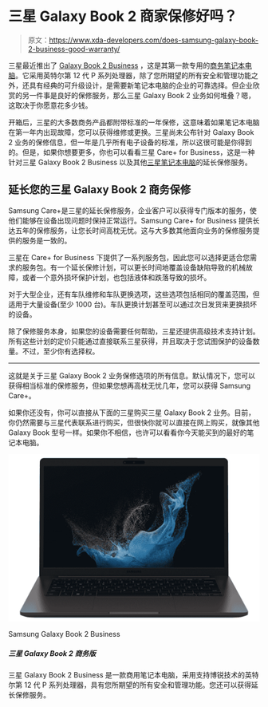 # 三星 Galaxy Book 2 商家保修好吗？

> 原文：<https://www.xda-developers.com/does-samsung-galaxy-book-2-business-good-warranty/>

三星最近推出了 [Galaxy Book 2 Business](https://www.xda-developers.com/samsung-galaxy-book-2-business/) ，这是其第一款专用的[商务笔记本电脑](https://www.xda-developers.com/best-business-laptops/)。它采用英特尔第 12 代 P 系列处理器，除了您所期望的所有安全和管理功能之外，还具有经典的可升级设计，是需要新笔记本电脑的企业的可靠选择。但企业欣赏的另一件事是良好的保修服务，那么三星 Galaxy Book 2 业务如何堆叠？嗯，这取决于你愿意花多少钱。

开箱后，三星的大多数商务产品都附带标准的一年保修，这意味着如果笔记本电脑在第一年内出现故障，您可以获得维修或更换。三星尚未公布针对 Galaxy Book 2 业务的保修信息，但一年是几乎所有电子设备的标准，所以这很可能是你得到的。但是，如果你想要更多，你也可以看看三星 Care+ for Business，这是一种针对三星 Galaxy Book 2 Business 以及其他[三星笔记本电脑](https://www.xda-developers.com/best-samsung-galaxy-laptops/)的延长保修服务。

## 延长您的三星 Galaxy Book 2 商务保修

Samsung Care+是三星的延长保修服务，企业客户可以获得专门版本的服务，使他们能够在设备出现问题时保持正常运行。Samsung Care+ for Business 提供长达五年的保修服务，让您长时间高枕无忧。这与大多数其他面向业务的保修服务提供的服务是一致的。

三星在 Care+ for Business 下提供了一系列服务包，因此您可以选择更适合您需求的服务包。有一个延长保修计划，可以更长时间地覆盖设备缺陷导致的机械故障，或者一个意外损坏保护计划，也包括液体和跌落导致的损坏。

对于大型企业，还有车队维修和车队更换选项，这些选项包括相同的覆盖范围，但适用于大量设备(至少 1000 台)。车队更换计划甚至可以通过次日发货来更换损坏的设备。

除了保修服务本身，如果您的设备需要任何帮助，三星还提供高级技术支持计划。所有这些计划的定价只能通过直接联系三星获得，并且取决于您试图保护的设备数量。不过，至少你有选择权。

* * *

这就是关于三星 Galaxy Book 2 业务保修选项的所有信息。默认情况下，您可以获得相当标准的保修服务，但如果您想再高枕无忧几年，您可以获得 Samsung Care+。

如果你还没有，你可以直接从下面的三星购买三星 Galaxy Book 2 业务。目前，你仍然需要与三星代表联系进行购买，但很快你就可以直接在网上购买，就像其他 Galaxy Book 型号一样。如果你不相信，也许可以看看你今天能买到的最好的笔记本电脑。

 <picture>![The Samsung Galaxy Book 2 Business is a business laptop powered by Intel's 12th-generation P-series processors with vPro support, 16GB of RAM, and up to 1TB of storage.](img/f82b09f7cc2670758b0c219cd32fda72.png)</picture> 

Samsung Galaxy Book 2 Business

##### 三星 Galaxy Book 2 商务版

三星 Galaxy Book 2 Business 是一款商用笔记本电脑，采用支持博锐技术的英特尔第 12 代 P 系列处理器，具有您所期望的所有安全和管理功能。您还可以获得延长保修服务。